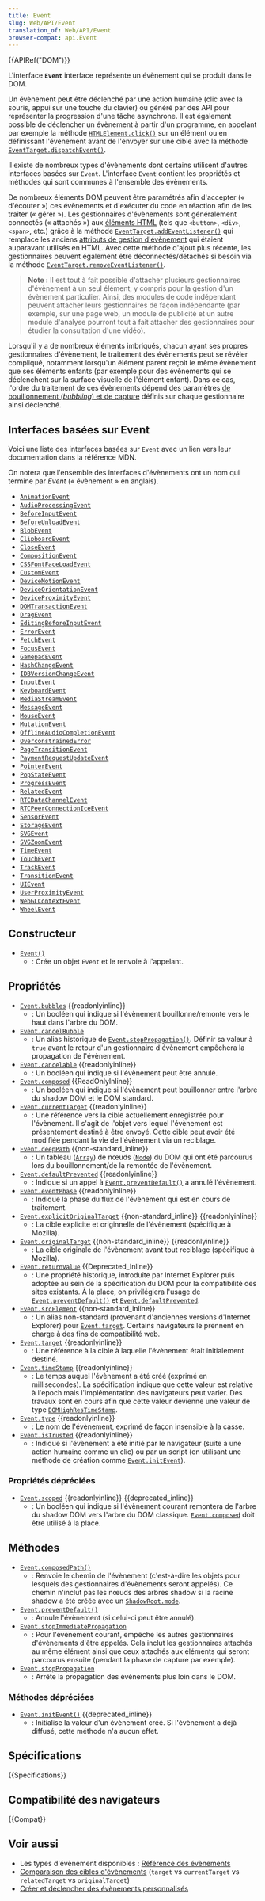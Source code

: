 ```yaml
---
title: Event
slug: Web/API/Event
translation_of: Web/API/Event
browser-compat: api.Event
---
```

{{APIRef("DOM")}}

L'interface **`Event`** interface représente un évènement qui se produit dans le DOM.

Un évènement peut être déclenché par une action humaine (clic avec la souris, appui sur une touche du clavier) ou généré par des API pour représenter la progression d'une tâche asynchrone. Il est également possible de déclencher un évènement à partir d'un programme, en appelant par exemple la méthode [`HTMLElement.click()`](/fr/docs/Web/API/HTMLElement/click) sur un élément ou en définissant l'évènement avant de l'envoyer sur une cible avec la méthode [`EventTarget.dispatchEvent()`](/fr/docs/Web/API/EventTarget/dispatchEvent).

Il existe de nombreux types d'évènements dont certains utilisent d'autres interfaces basées sur `Event`. L'interface `Event` contient les propriétés et méthodes qui sont communes à l'ensemble des évènements.

De nombreux éléments DOM peuvent être paramétrés afin d'accepter (« d'écouter ») ces évènements et d'exécuter du code en réaction afin de les traiter (« gérer »). Les gestionnaires d'évènements sont généralement connectés (« attachés ») aux [éléments HTML](/fr/docs/Web/HTML/Element) (tels que `<button>`, `<div>`, `<span>`, etc.) grâce à la méthode [`EventTarget.addEventListener()`](/fr/docs/Web/API/EventTarget/addEventListener) qui remplace les anciens [attributs de gestion d'évènement](/fr/docs/Web/HTML/Global_attributes) qui étaient auparavant utilisés en HTML. Avec cette méthode d'ajout plus récente, les gestionnaires peuvent également être déconnectés/détachés si besoin via la méthode [`EventTarget.removeEventListener()`](/fr/docs/Web/API/EventTarget/removeEventListener).

> **Note :** Il est tout à fait possible d'attacher plusieurs gestionnaires d'évènement à un seul élément, y compris pour la gestion d'un évènement particulier. Ainsi, des modules de code indépendant peuvent attacher leurs gestionnaires de façon indépendante (par exemple, sur une page web, un module de publicité et un autre module d'analyse pourront tout à fait attacher des gestionnaires pour étudier la consultation d'une vidéo).

Lorsqu'il y a de nombreux éléments imbriqués, chacun ayant ses propres gestionnaires d'évènement, le traitement des évènements peut se révéler compliqué, notamment lorsqu'un élément parent reçoit le même évènement que ses éléments enfants (par exemple pour des évènements qui se déclenchent sur la surface visuelle de l'élément enfant). Dans ce cas, l'ordre du traitement de ces évènements dépend des paramètres [de bouillonnement (_bubbling_) et de capture](/fr/docs/Learn/JavaScript/Building_blocks/Events#event_bubbling_and_capture) définis sur chaque gestionnaire ainsi déclenché.

## Interfaces basées sur Event

Voici une liste des interfaces basées sur `Event` avec un lien vers leur documentation dans la référence MDN.

On notera que l'ensemble des interfaces d'évènements ont un nom qui termine par _Event_ (« évènement » en anglais).

- [`AnimationEvent`](/fr/docs/Web/API/AnimationEvent)
- [`AudioProcessingEvent`](/fr/docs/Web/API/AudioProcessingEvent)
- [`BeforeInputEvent`](/fr/docs/Web/API/BeforeInputEvent)
- [`BeforeUnloadEvent`](/fr/docs/Web/API/BeforeUnloadEvent)
- [`BlobEvent`](/fr/docs/Web/API/BlobEvent)
- [`ClipboardEvent`](/fr/docs/Web/API/ClipboardEvent)
- [`CloseEvent`](/fr/docs/Web/API/CloseEvent)
- [`CompositionEvent`](/fr/docs/Web/API/CompositionEvent)
- [`CSSFontFaceLoadEvent`](/fr/docs/Web/API/CSSFontFaceLoadEvent)
- [`CustomEvent`](/fr/docs/Web/API/CustomEvent)
- [`DeviceMotionEvent`](/fr/docs/Web/API/DeviceMotionEvent)
- [`DeviceOrientationEvent`](/fr/docs/Web/API/DeviceOrientationEvent)
- [`DeviceProximityEvent`](/fr/docs/Web/API/DeviceProximityEvent)
- [`DOMTransactionEvent`](/fr/docs/Web/API/DOMTransactionEvent)
- [`DragEvent`](/fr/docs/Web/API/DragEvent)
- [`EditingBeforeInputEvent`](/fr/docs/Web/API/EditingBeforeInputEvent)
- [`ErrorEvent`](/fr/docs/Web/API/ErrorEvent)
- [`FetchEvent`](/fr/docs/Web/API/FetchEvent)
- [`FocusEvent`](/fr/docs/Web/API/FocusEvent)
- [`GamepadEvent`](/fr/docs/Web/API/GamepadEvent)
- [`HashChangeEvent`](/fr/docs/Web/API/HashChangeEvent)
- [`IDBVersionChangeEvent`](/fr/docs/Web/API/IDBVersionChangeEvent)
- [`InputEvent`](/fr/docs/Web/API/InputEvent)
- [`KeyboardEvent`](/fr/docs/Web/API/KeyboardEvent)
- [`MediaStreamEvent`](/fr/docs/Web/API/MediaStreamEvent)
- [`MessageEvent`](/fr/docs/Web/API/MessageEvent)
- [`MouseEvent`](/fr/docs/Web/API/MouseEvent)
- [`MutationEvent`](/fr/docs/Web/API/MutationEvent)
- [`OfflineAudioCompletionEvent`](/fr/docs/Web/API/OfflineAudioCompletionEvent)
- [`OverconstrainedError`](/fr/docs/Web/API/OverconstrainedError)
- [`PageTransitionEvent`](/fr/docs/Web/API/PageTransitionEvent)
- [`PaymentRequestUpdateEvent`](/fr/docs/Web/API/PaymentRequestUpdateEvent)
- [`PointerEvent`](/fr/docs/Web/API/PointerEvent)
- [`PopStateEvent`](/fr/docs/Web/API/PopStateEvent)
- [`ProgressEvent`](/fr/docs/Web/API/ProgressEvent)
- [`RelatedEvent`](/fr/docs/Web/API/RelatedEvent)
- [`RTCDataChannelEvent`](/fr/docs/Web/API/RTCDataChannelEvent)
- [`RTCPeerConnectionIceEvent`](/fr/docs/Web/API/RTCPeerConnectionIceEvent)
- [`SensorEvent`](/fr/docs/Web/API/SensorEvent)
- [`StorageEvent`](/fr/docs/Web/API/StorageEvent)
- [`SVGEvent`](/fr/docs/Web/API/SVGEvent)
- [`SVGZoomEvent`](/fr/docs/Web/API/SVGZoomEvent)
- [`TimeEvent`](/fr/docs/Web/API/TimeEvent)
- [`TouchEvent`](/fr/docs/Web/API/TouchEvent)
- [`TrackEvent`](/fr/docs/Web/API/TrackEvent)
- [`TransitionEvent`](/fr/docs/Web/API/TransitionEvent)
- [`UIEvent`](/fr/docs/Web/API/UIEvent)
- [`UserProximityEvent`](/fr/docs/Web/API/UserProximityEvent)
- [`WebGLContextEvent`](/fr/docs/Web/API/WebGLContextEvent)
- [`WheelEvent`](/fr/docs/Web/API/WheelEvent)

## Constructeur

- [`Event()`](/fr/docs/Web/API/Event/Event)
  - : Crée un objet `Event` et le renvoie à l'appelant.

## Propriétés

- [`Event.bubbles`](/fr/docs/Web/API/Event/bubbles) {{readonlyinline}}
  - : Un booléen qui indique si l'évènement bouillonne/remonte vers le haut dans l'arbre du DOM.
- [`Event.cancelBubble`](/fr/docs/Web/API/Event/cancelBubble)
  - : Un alias historique de [`Event.stopPropagation()`](/fr/docs/Web/API/Event/stopPropagation). Définir sa valeur à `true` avant le retour d'un gestionnaire d'évènement empêchera la propagation de l'évènement.
- [`Event.cancelable`](/fr/docs/Web/API/Event/cancelable) {{readonlyinline}}
  - : Un booléen qui indique si l'évènement peut être annulé.
- [`Event.composed`](/fr/docs/Web/API/Event/composed) {{ReadOnlyInline}}
  - : Un booléen qui indique si l'évènement peut bouillonner entre l'arbre du shadow DOM et le DOM standard.
- [`Event.currentTarget`](/fr/docs/Web/API/Event/currentTarget) {{readonlyinline}}
  - : Une référence vers la cible actuellement enregistrée pour l'évènement. Il s'agit de l'objet vers lequel l'évènement est présentement destiné à être envoyé. Cette cible peut avoir été modifiée pendant la vie de l'évènement via un reciblage.
- [`Event.deepPath`](/fr/docs/Web/API/Event/deepPath) {{non-standard_inline}}
  - : Un tableau ([`Array`](/fr/docs/Web/JavaScript/Reference/Global_Objects/Array)) de nœuds ([`Node`](/fr/docs/Web/API/Node)) du DOM qui ont été parcourus lors du bouillonnement/de la remontée de l'évènement.
- [`Event.defaultPrevented`](/fr/docs/Web/API/Event/defaultPrevented) {{readonlyinline}}
  - : Indique si un appel à [`Event.preventDefault()`](/fr/docs/Web/API/Event/preventDefault) a annulé l'évènement.
- [`Event.eventPhase`](/fr/docs/Web/API/Event/eventPhase) {{readonlyinline}}
  - : Indique la phase du flux de l'évènement qui est en cours de traitement.
- [`Event.explicitOriginalTarget`](/fr/docs/Web/API/Event/explicitOriginalTarget) {{non-standard_inline}} {{readonlyinline}}
  - : La cible explicite et originnelle de l'évènement (spécifique à Mozilla).
- [`Event.originalTarget`](/fr/docs/Web/API/Event/originalTarget) {{non-standard_inline}} {{readonlyinline}}
  - : La cible originale de l'évènement avant tout reciblage (spécifique à Mozilla).
- [`Event.returnValue`](/fr/docs/Web/API/Event/returnValue) {{Deprecated_Inline}}
  - : Une propriété historique, introduite par Internet Explorer puis adoptée au sein de la spécification du DOM pour la compatibilité des sites existants. À la place, on privilégiera l'usage de [`Event.preventDefault()`](/fr/docs/Web/API/Event/preventDefault) et [`Event.defaultPrevented`](/fr/docs/Web/API/Event/defaultPrevented).
- [`Event.srcElement`](/fr/docs/Web/API/Event/srcElement) {{non-standard_inline}}
  - : Un alias non-standard (provenant d'anciennes versions d'Internet Explorer) pour [`Event.target`](/fr/docs/Web/API/Event/target). Certains navigateurs le prennent en charge à des fins de compatibilité web.
- [`Event.target`](/fr/docs/Web/API/Event/target) {{readonlyinline}}
  - : Une référence à la cible à laquelle l'évènement était initialement destiné.
- [`Event.timeStamp`](/fr/docs/Web/API/Event/timeStamp) {{readonlyinline}}
  - : Le temps auquel l'évènement a été créé (exprimé en millisecondes). La spécification indique que cette valeur est relative à l'epoch mais l'implémentation des navigateurs peut varier. Des travaux sont en cours afin que cette valeur devienne une valeur de type [`DOMHighResTimeStamp`](/fr/docs/Web/API/DOMHighResTimeStamp).
- [`Event.type`](/fr/docs/Web/API/Event/type) {{readonlyinline}}
  - : Le nom de l'évènement, exprimé de façon insensible à la casse.
- [`Event.isTrusted`](/fr/docs/Web/API/Event/isTrusted) {{readonlyinline}}
  - : Indique si l'évènement a été initié par le navigateur (suite à une action humaine comme un clic) ou par un script (en utilisant une méthode de création comme [`Event.initEvent`](/fr/docs/Web/API/Event/initEvent)).

### Propriétés dépréciées

- [`Event.scoped`](/fr/docs/Web/API/Event/composed) {{readonlyinline}} {{deprecated_inline}}
  - : Un booléen qui indique si l'évènement courant remontera de l'arbre du shadow DOM vers l'arbre du DOM classique. [`Event.composed`](/fr/docs/Web/API/Event/composed) doit être utilisé à la place.

## Méthodes

- [`Event.composedPath()`](/fr/docs/Web/API/Event/composedPath)
  - : Renvoie le chemin de l'évènement (c'est-à-dire les objets pour lesquels des gestionnaires d'évènements seront appelés). Ce chemin n'inclut pas les nœuds des arbres shadow si la racine shadow a été créée avec un [`ShadowRoot.mode`](/fr/docs/Web/API/ShadowRoot/mode).
- [`Event.preventDefault()`](/fr/docs/Web/API/Event/preventDefault)
  - : Annule l'évènement (si celui-ci peut être annulé).
- [`Event.stopImmediatePropagation`](/fr/docs/Web/API/Event/stopImmediatePropagation)
  - : Pour l'évènement courant, empêche les autres gestionnaires d'évènements d'être appelés. Cela inclut les gestionnaires attachés au même élément ainsi que ceux attachés aux éléments qui seront parcourus ensuite (pendant la phase de capture par exemple).
- [`Event.stopPropagation`](/fr/docs/Web/API/Event/stopPropagation)
  - : Arrête la propagation des évènements plus loin dans le DOM.

### Méthodes dépréciées

- [`Event.initEvent()`](/fr/docs/Web/API/Event/initEvent) {{deprecated_inline}}
  - : Initialise la valeur d'un évènement créé. Si l'évènement a déjà diffusé, cette méthode n'a aucun effet.

## Spécifications

{{Specifications}}

## Compatibilité des navigateurs

{{Compat}}

## Voir aussi

- Les types d'évènement disponibles : [Référence des évènements](/fr/docs/Web/Events)
- [Comparaison des cibles d'évènements](/fr/docs/Web/API/Event/Comparison_of_Event_Targets) (`target` vs `currentTarget` vs `relatedTarget` vs `originalTarget`)
- [Créer et déclencher des évènements personnalisés](/fr/docs/Web/Events/Creating_and_triggering_events)
